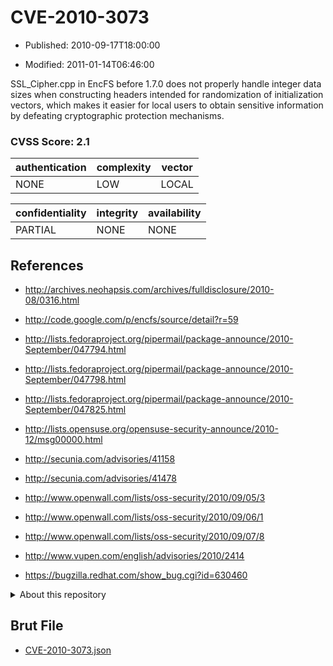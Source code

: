 # CVE-2010-3073

- Published: 2010-09-17T18:00:00

- Modified: 2011-01-14T06:46:00

SSL_Cipher.cpp in EncFS before 1.7.0 does not properly handle integer data sizes when constructing headers intended for randomization of initialization vectors, which makes it easier for local users to obtain sensitive information by defeating cryptographic protection mechanisms.

### CVSS Score: **2.1**

| authentication | complexity | vector |
| --- | --- | --- |
| NONE | LOW | LOCAL |

| confidentiality | integrity | availability |
| --- | --- | --- |
| PARTIAL | NONE | NONE |

## References

* http://archives.neohapsis.com/archives/fulldisclosure/2010-08/0316.html

* http://code.google.com/p/encfs/source/detail?r=59

* http://lists.fedoraproject.org/pipermail/package-announce/2010-September/047794.html

* http://lists.fedoraproject.org/pipermail/package-announce/2010-September/047798.html

* http://lists.fedoraproject.org/pipermail/package-announce/2010-September/047825.html

* http://lists.opensuse.org/opensuse-security-announce/2010-12/msg00000.html

* http://secunia.com/advisories/41158

* http://secunia.com/advisories/41478

* http://www.openwall.com/lists/oss-security/2010/09/05/3

* http://www.openwall.com/lists/oss-security/2010/09/06/1

* http://www.openwall.com/lists/oss-security/2010/09/07/8

* http://www.vupen.com/english/advisories/2010/2414

* https://bugzilla.redhat.com/show_bug.cgi?id=630460

<details>
<summary>About this repository</summary> 

  This repository is part of the project [Live Hack CVE](https://github.com/Live-Hack-CVE). Main website can be found [www.live-hack.org](https://www.live-hack.org) 
  
  Made by [Sn0wAlice](https://github.com/Sn0wAlice) for the people that care about security and need to have a feed of the latest CVEs. Hope you enjoy it, don't forget to star the repo and follow me on [Twitter](https://twitter.com/Sn0wAlice) and [Github](https://github.com/Sn0wAlice). And that is my [personnal website](https://www.alice-snow.me/)

  - [Home Page](https://github.com/Live-Hack-CVE)
  - [Framework](https://github.com/Live-Hack-CVE/cve-framework)
  - [CVE database](https://github.com/Live-Hack-CVE/full_database)
  - [Changelog](https://github.com/Live-Hack-CVE/Changelog)
</details>

## Brut File

* [CVE-2010-3073.json](https://raw.githubusercontent.com/Live-Hack-CVE/full_database/main/cves/2010/CVE-2010-3073.json)

